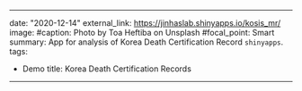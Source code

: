 
---
date: "2020-12-14"
external_link: https://jinhaslab.shinyapps.io/kosis_mr/
image:
  #caption: Photo by Toa Heftiba on Unsplash
  #focal_point: Smart
summary: App for analysis of Korea Death Certification Record `shinyapps`.
tags:
- Demo
title: Korea Death Certification Records
---


